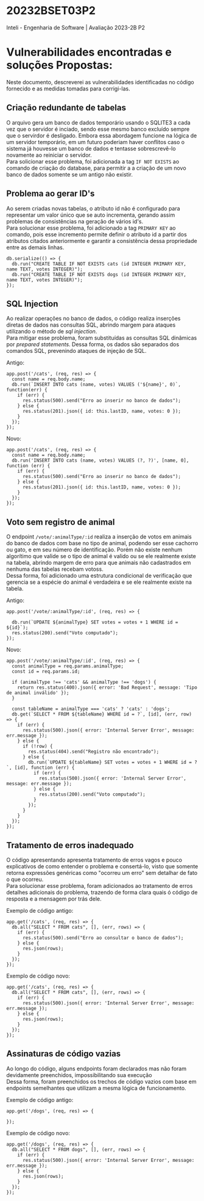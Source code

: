 # 20232BSET03P2
Inteli - Engenharia de Software | Avaliação 2023-2B P2

# Vulnerabilidades encontradas e soluções Propostas:

Neste documento, descreverei as vulnerabilidades identificadas no código fornecido e as medidas tomadas para corrigi-las.

## Criação redundante de tabelas

O arquivo gera um banco de dados temporário usando o SQLITE3 a cada vez que o servidor é inciado, sendo esse mesmo banco excluído sempre que o servirdor é desligado. Embora essa abordagem funcione na lógica de um servidor temporário, em um futuro poderiam haver conflitos caso o sistema já houvesse um banco de dados e tentasse sobrescrevê-lo novamente ao reiniciar o servidor.
<br>
Para solicionar esse problema, foi adicionada a tag `IF NOT EXISTS` ao comando de criação do database, para permitir a a criação de um novo banco de dados somente se um antigo não existir.

## Problema ao gerar ID's

Ao serem criadas novas tabelas, o atributo id não é configurado para representar um valor único que se auto incrementa, gerando assim problemas de consistências na geração de vários id's. 
<br>
Para solucionar esse problema, foi adicionado a tag `PRIMARY KEY` ao comando, pois esse incremento permite definir o atributo id a partir dos atributos citados anteriormente e garantir a consistência dessa propriedade entre as demais linhas.
```
db.serialize(() => {
  db.run("CREATE TABLE IF NOT EXISTS cats (id INTEGER PRIMARY KEY, name TEXT, votes INTEGER)");
  db.run("CREATE TABLE IF NOT EXISTS dogs (id INTEGER PRIMARY KEY, name TEXT, votes INTEGER)");
});
```
## SQL Injection

Ao realizar operações no banco de dados, o código realiza inserções diretas de dados nas consultas SQL, abrindo margem para ataques utilizando o método de *sql injection*. 
<br>
Para mitigar esse problema, foram substituídas as consultas SQL dinâmicas por *prepared statements*. Dessa forma, os dados são separados dos comandos SQL, prevenindo ataques de injeção de SQL.

Antigo:
```
app.post('/cats', (req, res) => {
  const name = req.body.name;
  db.run(`INSERT INTO cats (name, votes) VALUES ('${name}', 0)`, function(err) {
    if (err) {
      res.status(500).send("Erro ao inserir no banco de dados");
    } else {
      res.status(201).json({ id: this.lastID, name, votes: 0 });
    }
  });
});
```
Novo:

```
app.post('/cats', (req, res) => {
  const name = req.body.name;
  db.run('INSERT INTO cats (name, votes) VALUES (?, ?)', [name, 0], function (err) {
    if (err) {
      res.status(500).send("Erro ao inserir no banco de dados");
    } else {
      res.status(201).json({ id: this.lastID, name, votes: 0 });
    }
  });
});
```
## Voto sem registro de animal

O endpoint `/vote/:animalType/:id` realiza a inserção de votos em animais do banco de dados com base no tipo de animal, podendo ser esse cachorro ou gato, e em seu número de identificação. Porém não existe nenhum algorítimo que valide se o tipo de animal é valido ou se ele realmente existe na tabela, abrindo margem de erro para que animais não cadastrados em nenhuma das tabelas recebam votoss. 
<br>
Dessa forma, foi adicionado uma estrutura condicional de verificação que gerencia se a espécie do animal é verdadeira e se ele realmente existe na tabela.

Antigo:
```
app.post('/vote/:animalType/:id', (req, res) => {
 
  db.run(`UPDATE ${animalType} SET votes = votes + 1 WHERE id = ${id}`);
  res.status(200).send("Voto computado");
});

```
Novo:
```
app.post('/vote/:animalType/:id', (req, res) => {
  const animalType = req.params.animalType;
  const id = req.params.id;

  if (animalType !== 'cats' && animalType !== 'dogs') {
    return res.status(400).json({ error: 'Bad Request', message: 'Tipo de animal inválido' });
  }

  const tableName = animalType === 'cats' ? 'cats' : 'dogs';
  db.get(`SELECT * FROM ${tableName} WHERE id = ?`, [id], (err, row) => {
    if (err) {
      res.status(500).json({ error: 'Internal Server Error', message: err.message });
    } else {
      if (!row) {
        res.status(404).send("Registro não encontrado");
      } else {
        db.run(`UPDATE ${tableName} SET votes = votes + 1 WHERE id = ?`, [id], function (err) {
          if (err) {
            res.status(500).json({ error: 'Internal Server Error', message: err.message });
          } else {
            res.status(200).send("Voto computado");
          }
        });
      }
    }
  });
});
```

## Tratamento de erros inadequado

O código apresentando apresenta tratamento de erros vagos e pouco explicativos de como entender o problema e consertá-lo, visto que somente retorna expressões genéricas como "ocorreu um erro" sem detalhar de fato o que ocorreu. 
<br>
Para solucionar esse problema, foram adicionados ao tratamento de erros detalhes adicionais do problema, trazendo de forma clara quais ó código de resposta e a mensagem por trás dele.

Exemplo de código antigo:
```
app.get('/cats', (req, res) => {
  db.all("SELECT * FROM cats", [], (err, rows) => {
    if (err) {
      res.status(500).send("Erro ao consultar o banco de dados");
    } else {
      res.json(rows);
    }
  });
});
```
Exemplo de código novo:
```
app.get('/cats', (req, res) => {
  db.all("SELECT * FROM cats", [], (err, rows) => {
    if (err) {
      res.status(500).json({ error: 'Internal Server Error', message: err.message });
    } else {
      res.json(rows);
    }
  });
});
```

## Assinaturas de código vazias

Ao longo do código, alguns endpoints foram declarados mas não foram devidamente preenchidos, impossibilitando sua execução
<br>
Dessa forma, foram preenchidos os trechos de código vazios com base em endpoints semelhantes que utilizam a mesma lógica de funcionamento.

Exemplo de código antigo:
```
app.get('/dogs', (req, res) => {
  
});
```
Exemplo de código novo:
```
app.get('/dogs', (req, res) => {
  db.all("SELECT * FROM dogs", [], (err, rows) => {
    if (err) {
      res.status(500).json({ error: 'Internal Server Error', message: err.message });
    } else {
      res.json(rows);
    }
  });
});
```